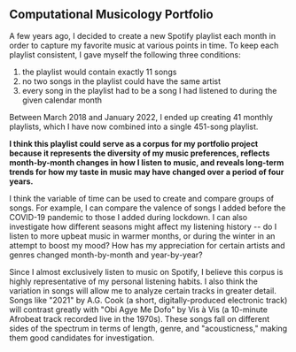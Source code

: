 ## Computational Musicology Portfolio

A few years ago, I decided to create a new Spotify playlist each month in order to capture my favorite music at various points in time. To keep each playlist consistent, I gave myself the following three conditions:
1. the playlist would contain exactly 11 songs
2. no two songs in the playlist could have the same artist
3. every song in the playlist had to be a song I had listened to during the given calendar month

Between March 2018 and January 2022, I ended up creating 41 monthly playlists, which I have now combined into a single 451-song playlist.

**I think this playlist could serve as a corpus for my portfolio project because it represents the diversity of my music preferences, reflects month-by-month changes in how I listen to music, and reveals long-term trends for how my taste in music may have changed over a period of four years.**

I think the variable of time can be used to create and compare groups of songs. For example, I can compare the valence of songs I added before the COVID-19 pandemic to those I added during lockdown. I can also investigate how different seasons might affect my listening history -- do I listen to more upbeat music in warmer months, or during the winter in an attempt to boost my mood? How has my appreciation for certain artists and genres changed month-by-month and year-by-year?

Since I almost exclusively listen to music on Spotify, I believe this corpus is highly representative of my personal listening habits. I also think the variation in songs will allow me to analyze certain tracks in greater detail. Songs like "2021" by A.G. Cook (a short, digitally-produced electronic track) will contrast greatly with "Obi Agye Me Dofo" by Vis à Vis (a 10-minute Afrobeat track recorded live in the 1970s). These songs fall on different sides of the spectrum in terms of length, genre, and "acousticness," making them good candidates for investigation.
